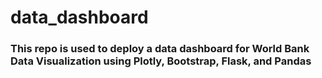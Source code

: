 # data_dashboard
### This repo is used to deploy a data dashboard for World Bank Data Visualization using Plotly, Bootstrap, Flask, and Pandas
